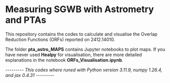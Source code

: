 # Measuring SGWB with Astrometry and PTAs

This repository contains the codes to calculate and visualise the Overlap Reduction Functions (ORFs) reported on 2412.14010.

The folder **pta_astro_MAPS** contains Jupyter notebooks to plot maps. If you have never used **Healpy** for visualisation, there are more detailed explanations in the notebook **ORFs_Visualisation.ipynb**.

--------- *This codes where runed with Python version 3.11.9, numpy 1.26.4, and jax 0.4.31* ---------
